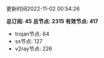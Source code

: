 更新时间2022-11-02 00:54:26

**总订阅: 45**
**总节点: 2315**
**有效节点: 417**
- trojan节点: 64
- ss节点: 127
- v2ray节点: 226
